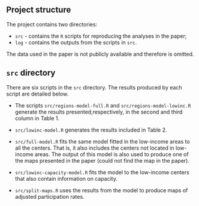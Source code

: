 ## Project structure

The project contains two directories:

- `src` - contains the `R` scripts for reproducing the analyses in the paper;
- `log` - contains the outputs from the scripts in `src`.

The data used in the paper is not publicly available and therefore is omitted.

## `src` directory

There are six scripts in the `src` directory. The results produced by each
script are detailed below.

- The scripts `src/regions-model-full.R` and `src/regions-model-lowinc.R`
generate the results presented,respectively, in the second and third column in
Table 1.

- `src/lowinc-model.R` generates the results included in Table 2.

- `src/full-model.R` fits the same model fitted in the low-income areas to all
  the centers. That is, it also includes the centers not located in low-income
  areas. The output of this model is also used to produce one of the maps
  presented in the paper (could not find the map in the paper).
  
- `src/lowinc-capacity-model.R` fits the model to the low-income centers that
  also contain information on capacity.
  
- `src/split-maps.R` uses the results from the model to produce maps of adjusted
  participation rates.


